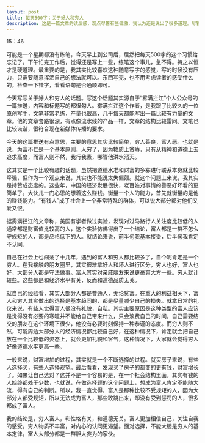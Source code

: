 ```yaml
---
layout: post
title: 每天500字：关于好人和穷人
description: 这是一篇文章的读后感，观点尽管有些偏激，我认为还是说出了很多道理。尽管细想一下其实好人和穷人其实没有什么必然的联系，但是就论证的方法和发现问题的角度我认为还是值得学习的。
---
```

15：46 

可能是一个星期都没有练笔，今天早上到公司后，居然把每天500字的这个习惯给忘记了。下午忙完工作后，觉得还是写上一些，练笔这个事儿，急不得。持之以恒才是硬道理。最重要的是，我其实比较喜欢这种随意写字的感觉，写的时候没有压力，只需要随意挥洒自己的想法就可以。东西写完，也不用考虑读者的感受什么的，检查一下错字，看看语句是否通顺即可。

今天写写关于好人和穷人的话题。写这个话题其实源自于“雾满拦江”个人公众号的一篇推送，内容和标题写的都很勾人。雾满拦江这个作者，是我跟了比较久的一位原创写手，文笔非常老练，产量也很高，几乎每天都能写出一篇比较有力量的文章。他的文章套路很深，有点像流水线的产品一样，文章的结构比较雷同。文笔也比较诙谐，很符合现在新媒体传播的要求。

今天的这篇推送有点意思，主要的意思其实比较简单，穷人善良，富人恶。也就是说，为富不仁是一个基本原则，人穷了，因为物质上贫瘠，只有从精神和道德上去追求高度，而富人则不然，我行我素，哪管他洪水滔天。

这其实是一个比较有趣的话题，虽然把道德水准和财富的多寡进行联系本身就比较牵强，但作为一个观点来说，其实也不能说太失偏颇。就这个问题上来说，我其实是持赞成态度的。这些年，中国的经济发展很快，老百姓对事情的善恶好坏看的更简单了。大伙儿一门心思的想着这么赚钱。衡量一个人的能力，首先就衡量的是他的赚钱能力。“有钱人”成了社会上一个非常特殊的群体，可以说大部分都对他们又爱又恨。

据雾满拦江的文章称，美国有学者做过实验，发现对过马路行人关注度比较低的人通常都是财富值比较高的人，这个实验仿佛得出了一个结论，富人都是一群不怎么守规矩的人，都是品格低下的人。就结论来说，前半句我基本接受，后半句我肯定不认同。

自己在社会上也闯荡了十几年，遇到的富人和穷人都比较多了，自个呢肯定是一个穷人。在我接触的朋友圈里，其实很难拿好人和坏人进行区分，穷人也好，富人也好，大部分人都是守法做事。富人其实对亲戚朋友来说更豪爽大方一些。穷人就计较些。这些都是和经济水平有关，反而和道德品质无关。

就自己的经验看，其实大部分人都是普通人，无论贫富。在重大的利益相关下，富人和穷人其实做出的选择是基本趋同的，都是尽量减少自己的损失。就拿日常的礼仪来说，有些人觉得富人很没有礼貌，自私。其实主要原因是这种类型的富人应该是觉得没有必要的寒暄并不能给自己带来什么，只会浪费自己的时间，自己需要结交的朋友在这个环境下很少，他没有必要时刻保持一种恭谨的态度。而穷人则不然，可能周边大部分人的经济情况都比较自己好，在这种情况下，肯定就会把自己放在一个比较低的姿态上，就会更加礼貌和客气，这种情况下，大家就会觉得穷人好像道德水平更高一些。

一般来说，财富增加的过程，其实就是一个不断选择的过程。就买房子来说，有些人选择买，有些人选择观望。最后看看，发现买了房子的都变的更有钱，财富增长了。如果让自己选对？这并不是一个容易的是，在一个社会结构里面，其实有钱的人始终都处于少数，也就说，在做选择题的这个问题上，想成为富人肯定不能随大流，得有自己的判断。所以，我一直觉得，富人是那种比较不受规矩的人，因为大部分人都受规矩，所以无法成为富人，那些敢跳出来，却没有受到惩罚的人，很多都成了富人。

我的结论是，穷人富人，和性格有关，和道德无关。富人更加相信自己，关注自我的感受。穷人物质不丰富，对内心的认同更渴望。面对选择，不能大胆是穷人的基本定律，富人大部分都是一群胆大妄为的家伙。